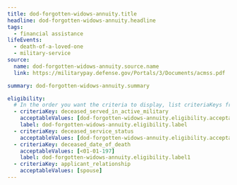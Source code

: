 ```yaml
---
title: dod-forgotten-widows-annuity.title
headline: dod-forgotten-widows-annuity.headline
tags:
  - financial assistance
lifeEvents:
  - death-of-a-loved-one
  - military-service
source:
  name: dod-forgotten-widows-annuity.source.name
  link: https://militarypay.defense.gov/Portals/3/Documents/acmss.pdf

summary: dod-forgotten-widows-annuity.summary

eligibility:
  # In the order you want the criteria to display, list criteriaKeys from the csv here, each followed by a comma-separated list of which values indicate eligibility for that criteria. Wrap individual values in quotes if they have inner commas.
  - criteriaKey: deceased_served_in_active_military
    acceptableValues: [dod-forgotten-widows-annuity.eligibility.acceptableValues]
    label: dod-forgotten-widows-annuity.eligibility.label
  - criteriaKey: deceased_service_status
    acceptableValues: [dod-forgotten-widows-annuity.eligibility.acceptableValues1]
  - criteriaKey: deceased_date_of_death
    acceptableValues: [<01-01-197]
    label: dod-forgotten-widows-annuity.eligibility.label1
  - criteriaKey: applicant_relationship
    acceptableValues: [spouse]
---
```

